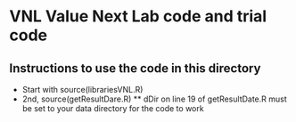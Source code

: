# VNL Value Next Lab code and trial code
## Instructions to use the code in this directory
* Start with source(librariesVNL.R)
* 2nd, source(getResultDare.R)
** dDir on line 19 of getResultDate.R must be set to your data directory for the code to work
